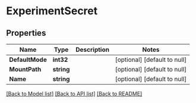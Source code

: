 # ExperimentSecret

## Properties
Name | Type | Description | Notes
------------ | ------------- | ------------- | -------------
**DefaultMode** | **int32** |  | [optional] [default to null]
**MountPath** | **string** |  | [optional] [default to null]
**Name** | **string** |  | [optional] [default to null]

[[Back to Model list]](../README.md#documentation-for-models) [[Back to API list]](../README.md#documentation-for-api-endpoints) [[Back to README]](../README.md)

